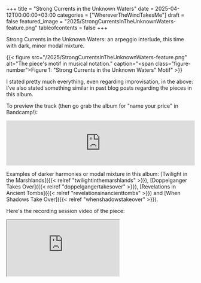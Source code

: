 +++
title = "Strong Currents in the Unknown Waters"
date = 2025-04-12T00:00:00+03:00
categories = ["WhereverTheWindTakesMe"]
draft = false
featured_image = "2025/StrongCurrentsInTheUnknownWaters-feature.png"
tableofcontents = false
+++

Strong Currents in the Unknown Waters:
an arpeggio interlude, this time with dark, minor modal mixture.

{{< figure src="/2025/StrongCurrentsInTheUnknownWaters-feature.png" alt="The piece's motif in musical notation." caption="<span class=\"figure-number\">Figure 1: </span>\"Strong Currents in the Unknown Waters\" Motif" >}}

I stated pretty much everything,
even regarding improvisation,
in the above:
I’ve also stated something similar
in past blog posts
regarding the pieces in this album.

To preview the track (then go grab the album for "name your price" in Bandcamp!):
<div class="org-bandcamp-track"> <iframe style="border: 0; width: 100%; height: 120px;" src="https://bandcamp.com/EmbeddedPlayer/album= 3014684465/size=large/bgcol=333333/linkcol=2ebd35/tracklist=false/artwork=small/track=1549624496/transparent=true/" seamless><a href="https://ajgreengrove.bandcamp.com/album/ wherever-the-wind-takes-me"> "Wherever The Wind Takes Me" by A J Greengrove</a></iframe>

Examples of darker harmonies
or modal mixture in this album:
[Twilight in the Marshlands]({{< relref "twilightinthemarshlands" >}}),
[Doppelganger Takes Over]({{< relref "doppelgangertakesover" >}}),
[Revelations in Ancient Tombs]({{< relref "revelationsinancienttombs" >}})
and [When Shadows Take Over]({{< relref "whenshadowstakeover" >}}).

Here's the recording session video of the piece:
<div class="org-youtube"><iframe src="https://www.youtube.com/embed/bpFnglIh8cs" allowfullscreen title="YouTube Video"></iframe></div>
